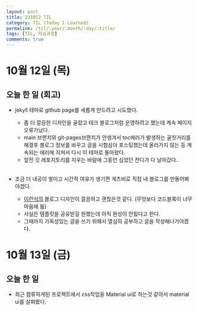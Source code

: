 ```yaml
---
layout: post
title: 231012_TIL
category: TIL (Today I Learned)
permalink: /til/:year/:month/:day/:title/
tags: [TIL, 학습과정]
comments: true
---
```


# 10월 12일 (목)

## 오늘 한 일 (회고)

- jekyll 테마로 github page를 새롭게 만드려고 시도했다.

  - 좀 더 깔끔한 디자인을 골랐고 테크 블로그처럼 운영하려고 했는데 계속 페이지 오류가났다.
  - main 브랜치와 git-pages브랜치가 안생겨서 toc에러가 발생하는 골칫거리를 해결후 블로그 정보를 바꾸고 글을 시험삼아 포스팅했는데 올라가지 않는 등 계속되는 에러에 지쳐서 다시 이 테마로 돌아왔다.
  - 앞전 깃 레포지토리를 지우는 바람에 그동안 심었던 잔디가 다 날아갔다.. <br/><br/>

- 조금 더 내공이 쌓이고 시간적 여유가 생기면 게츠비로 직접 내 블로그를 만들어봐야겠다.
  - [이런식의](https://gparkkii.github.io/) 블로그 디자인이 깔끔하고 괜찮은것 같다. (무엇보다 코드블록이 너무 마음에 듦)
  - 사실은 템플릿을 공유받길 원했는데 아직 완성이 안됬다고 한다.
  - 그때까지 가독성있는 글을 쓰기 위해서 열심히 공부하고 글을 작성해나가야겠다.

# 10월 13일 (금)

## 오늘 한 일

- 최근 합류하게된 프로젝트에서 css작업을 Material ui로 하는것 같아서 material ui를 살펴봤다.
